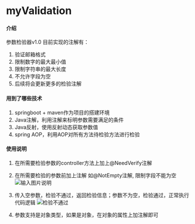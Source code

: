 # myValidation

#### 介绍
参数检验器v1.0
目前实现的注解有：
1. 验证邮箱格式
2. 限制数字的最大最小值
3. 限制字符串的最大长度
4. 不允许字段为空
5. 后续将会更新更多的检验注解

#### 用到了哪些技术
1. springboot + maven作为项目的搭建环境
2. Java注解，利用注解来标明参数需要满足的条件
3. Java反射，使用反射动态获取参数值
4. spring AOP，利用AOP对所有方法待检验方法进行检验

#### 使用说明
1. 在所需要检验参数的controller方法上加上@NeedVerify注解
2. 在所需要检验的参数前加上注解 如@NotEmpty注解, 限制字段不能为空 
![输入图片说明](https://images.gitee.com/uploads/images/2019/0319/233047_63a05d58_2065443.png)
3. 传入空参数，检验不通过，返回检验信息；参数不为空，检验通过，正常执行代码逻辑
![检验不通过](https://images.gitee.com/uploads/images/2019/0319/233328_36a42c94_2065443.png)


3. 参数支持是对象类型，如果是对象，在对象的属性上加注解即可

